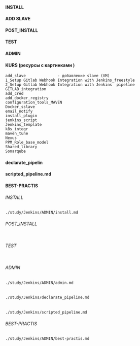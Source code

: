 #### INSTALL 
#### ADD SLAVE
#### POST_INSTALL
#### TEST
#### ADMIN
#### KURS (ресурсы с картинками )
```
add_slave              - добавление slave (VM)       
1_Setup Gitlab Webhook Integration with Jenkins_freestyle 
2_Setup Gitlab Webhook Integration with Jenkins  pipeline
GITLAB_integration
add_cred
add_docker_registry
configuration_tools_MAVEN
Docker_sslave
email_notify
install_plugin
jenkins_script
Jenkins_template
k8s_integr
maven_tune
Nexus
PPM_Role_base_model
Shared_library
Sonarqube
```
#### declarate_pipelin
#### scripted_pipeline.md
####
#### BEST-PRACTIS


###### INSTALL
```
./study/Jenkins/ADMIN/install.md
```
###### POST_INSTALL
```

```
###### TEST
```

```
###### ADMIN
```
./study/Jenkins/ADMIN/admin.md
```
######
```
./study/Jenkins/declarate_pipeline.md
```
######
```
./study/Jenkins/scripted_pipeline.md
```
###### BEST-PRACTIS
```
./study/Jenkins/ADMIN/best-practis.md
```